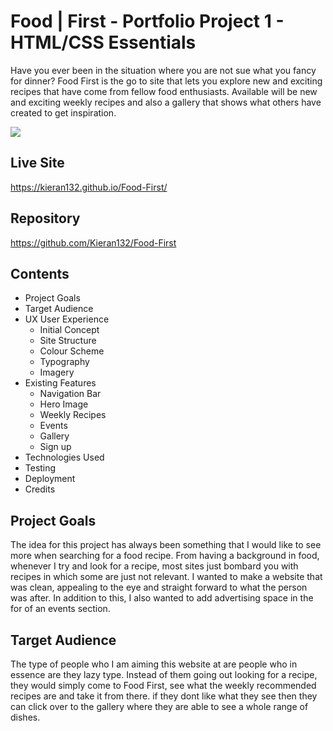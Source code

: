 # Food | First - Portfolio Project 1 - HTML/CSS Essentials

Have you ever been in the situation where you are not sue what you fancy for dinner? Food First is the go to site that lets you explore new and exciting recipes that have come from fellow food enthusiasts. Available will be new and exciting weekly recipes and also a gallery that shows what others have created to get inspiration.

<img src="/workspace/Food-First/assets/readme.md-images/responsive-screen-image.png">

## Live Site 
https://kieran132.github.io/Food-First/

## Repository
https://github.com/Kieran132/Food-First

## Contents
- Project Goals
- Target Audience
- UX User Experience
    - Initial Concept
    - Site Structure
    - Colour Scheme
    - Typography
    - Imagery
- Existing Features
    - Navigation Bar
    - Hero Image
    - Weekly Recipes
    - Events
    - Gallery
    - Sign up
- Technologies Used
- Testing
- Deployment
- Credits

## Project Goals
The idea for this project has always been something that I would like to see more when searching for a food recipe. From having a background in food, whenever I try and look for a recipe, most sites just bombard you with recipes in which some are just not relevant. I wanted to make a website that was clean, appealing to the eye and straight forward to what the person was after. In addition to this, I also wanted to add advertising space in the for of an events section.

## Target Audience
The type of people who I am aiming this website at are people who in essence are they lazy type. Instead of them going out looking for a recipe, they would simply come to Food First, see what the weekly recommended recipes are and take it from there. if they dont like what they see then they can click over to the gallery where they are able to see a whole range of dishes.
